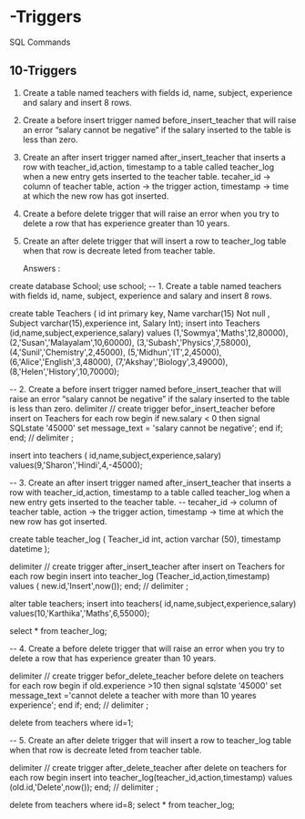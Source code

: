 # -Triggers
SQL Commands

## 10-Triggers
1. Create a table named teachers with fields id, name, subject, experience and salary and insert 8 rows.
2. Create a before insert trigger named before_insert_teacher that will raise an error “salary cannot be negative” if the salary inserted to the table is less than zero.
 3. Create an after insert trigger named after_insert_teacher that inserts a row with teacher_id,action, timestamp to a table called teacher_log when a new entry gets inserted to the teacher table. tecaher_id -> column of teacher table, action -> the trigger action, timestamp -> time at which the new row has got inserted.
4. Create a before delete trigger that will raise an error when you try to delete a row that has experience greater than 10 years.
5. Create an after delete trigger that will insert a row to teacher_log table when that row is decreate leted from teacher table.

   Answers :

   
create database School;
use school;
-- 1. Create a table named teachers with fields id, name, subject, experience and salary and insert 8 rows.

create table Teachers ( id int primary key, Name varchar(15) Not null , Subject varchar(15),experience int, Salary Int);
insert into Teachers (id,name,subject,experience,salary)
values (1,'Sowmya','Maths',12,80000),
		(2,'Susan','Malayalam',10,60000),
        (3,'Subash','Physics',7,58000),
        (4,'Sunil','Chemistry',2,45000),
        (5,'Midhun','IT',2,45000),
        (6,'Alice','English',3,48000),
        (7,'Akshay','Biology',3,49000),
        (8,'Helen','History',10,70000);
        
-- 2. Create a before insert trigger named before_insert_teacher that will raise an error “salary cannot be negative” if the salary inserted to the table is less than zero.
delimiter //
create trigger befor_insert_teacher
before insert on Teachers
for each row
begin
if new.salary < 0 then 
signal SQLstate '45000'
set message_text = 'salary cannot be negative';
end if;
end; //
delimiter ;

insert into teachers ( id,name,subject,experience,salary)
values(9,'Sharon','Hindi',4,-45000);

 -- 3. Create an after insert trigger named after_insert_teacher that inserts a row with teacher_id,action, timestamp to a table called teacher_log when a new entry gets inserted to the teacher table. 
 -- tecaher_id -> column of teacher table, action -> the trigger action, timestamp -> time at which the new row has got inserted.

create table teacher_log (
Teacher_id int,
action varchar (50),
timestamp datetime
);

delimiter //
create trigger after_insert_teacher
after insert on Teachers
for each row
begin
insert into teacher_log (Teacher_id,action,timestamp)
values ( new.id,'Insert',now());
end; //
delimiter ;

alter table teachers;
insert into teachers( id,name,subject,experience,salary)
values(10,'Karthika','Maths',6,55000);

select * from teacher_log;


-- 4. Create a before delete trigger that will raise an error when you try to delete a row that has experience greater than 10 years.

delimiter //
create trigger befor_delete_teacher
before delete on teachers
for each row
begin
if old.experience >10 then
signal sqlstate '45000'
set message_text ='cannot delete a teacher with more than 10 yeares experience';
end if;
end;
//
delimiter ;


delete from teachers where id=1;


-- 5. Create an after delete trigger that will insert a row to teacher_log table when that row is decreate leted from teacher table.

delimiter //
create trigger after_delete_teacher
after delete on teachers 
for each row
begin
insert into teacher_log(teacher_id,action,timestamp)
values (old.id,'Delete',now());
end; //
delimiter ;

delete from teachers where id=8;
select * from teacher_log;
